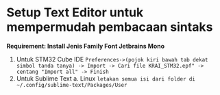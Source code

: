 # Setup Text Editor untuk mempermudah pembacaan sintaks #
  **Requirement: Install Jenis Family Font Jetbrains Mono**
  
  1. Untuk STM32 Cube IDE
        `Preferences->(pojok kiri bawah tab dekat simbol tanda tanya) -> Import -> Cari file KRAI_STM32.epf" -> centang "Import all" -> Finish`
  2. Untuk Sublime Text
        a. Linux
            `letakan semua isi dari folder di ~/.config/sublime-text/Packages/User`
